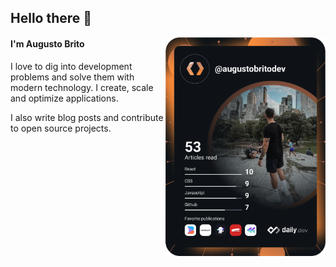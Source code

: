 ## Hello there 👋

<div align="left">
  <a href="https://api.daily.dev/get?r=augustobritodev" target="_blank">
    <img
      width="256"
      align="right"
      src="./devcard.svg"
    />
  </a>
</div>

#### I'm Augusto Brito

I love to dig into development problems and solve them with modern technology. I create, scale and optimize applications. 

I also write blog posts and contribute to open source projects.

